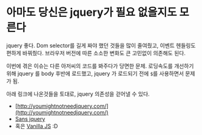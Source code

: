 # 아마도 당신은 jquery가 필요 없을지도 모른다
jquery 좋다. Dom selector를 길게 짜야 했던 것들을 많이 줄여줬고, 이벤트 헨들링도 편하게 바꿔줬다.
브라우저 버전에 따른 소소한 변화도 큰 고민없이 의존해도 된다.

이번에 겪은 이슈는 다른 아저씨의 코드를 봐주다가 당면한 문제.
로딩속도를 개선하기 위해 jquery 를 body 후반에 로드했고,
jquery 가 로드되기 전에 `$`를 사용하면서 문제가 됨.

아래 링크에 나온것들을 토대로, jquery 의존성을 걷어낼 수 있다.

* [http://youmightnotneedjquery.com/](http://youmightnotneedjquery.com/)
* [Sans jquery](https://gist.github.com/joyrexus/7307312)
* 혹은 [Vanilla JS](http://vanilla-js.com/) :D
